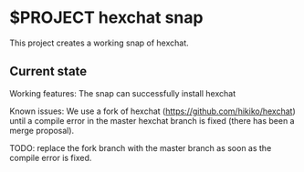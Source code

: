 # $PROJECT hexchat snap

This project creates a working snap of hexchat.

## Current state

Working features:
The snap can successfully install hexchat

Known issues:
We use a fork of hexchat (https://github.com/hikiko/hexchat) until a compile
error in the master hexchat branch is fixed (there has been a merge proposal).

TODO:
replace the fork branch with the master branch as soon as the compile error
is fixed.
